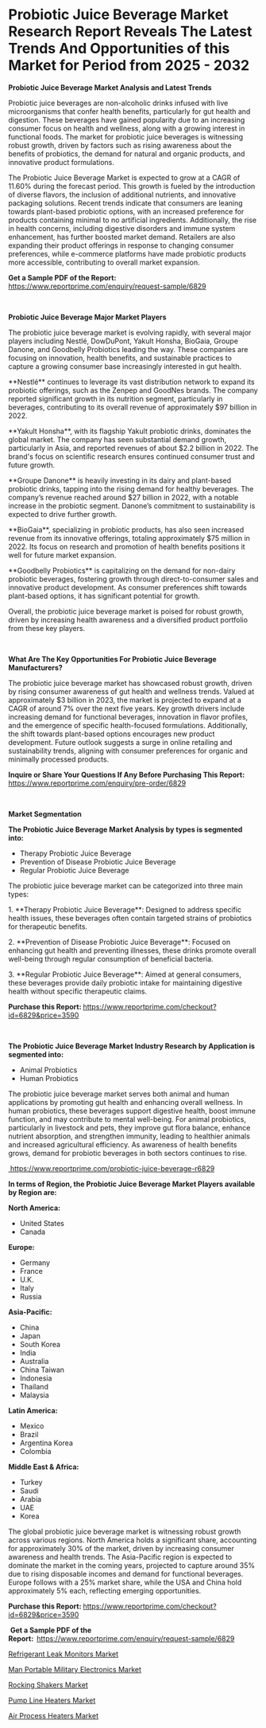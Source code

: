 <p><h1>Probiotic Juice Beverage Market Research Report Reveals The Latest Trends And Opportunities of this Market for Period from 2025 - 2032</h1></p><p><strong>Probiotic Juice Beverage Market Analysis and Latest Trends</strong></p>
<p><p>Probiotic juice beverages are non-alcoholic drinks infused with live microorganisms that confer health benefits, particularly for gut health and digestion. These beverages have gained popularity due to an increasing consumer focus on health and wellness, along with a growing interest in functional foods. The market for probiotic juice beverages is witnessing robust growth, driven by factors such as rising awareness about the benefits of probiotics, the demand for natural and organic products, and innovative product formulations.</p><p>The Probiotic Juice Beverage Market is expected to grow at a CAGR of 11.60% during the forecast period. This growth is fueled by the introduction of diverse flavors, the inclusion of additional nutrients, and innovative packaging solutions. Recent trends indicate that consumers are leaning towards plant-based probiotic options, with an increased preference for products containing minimal to no artificial ingredients. Additionally, the rise in health concerns, including digestive disorders and immune system enhancement, has further boosted market demand. Retailers are also expanding their product offerings in response to changing consumer preferences, while e-commerce platforms have made probiotic products more accessible, contributing to overall market expansion.</p></p>
<p><strong>Get a Sample PDF of the Report:&nbsp;</strong> <a href="https://www.reportprime.com/enquiry/request-sample/6829?utm_campaign=3139&utm_medium=2&utm_source=Github&utm_content=ia&utm_term=19032025&utm_id=probiotic-juice-beverage">https://www.reportprime.com/enquiry/request-sample/6829</a></p>
<p>&nbsp;</p>
<p><strong>Probiotic Juice Beverage Major Market Players</strong></p>
<p><p>The probiotic juice beverage market is evolving rapidly, with several major players including Nestlé, DowDuPont, Yakult Honsha, BioGaia, Groupe Danone, and Goodbelly Probiotics leading the way. These companies are focusing on innovation, health benefits, and sustainable practices to capture a growing consumer base increasingly interested in gut health.</p><p>**Nestlé** continues to leverage its vast distribution network to expand its probiotic offerings, such as the Zenpep and GoodNes brands. The company reported significant growth in its nutrition segment, particularly in beverages, contributing to its overall revenue of approximately $97 billion in 2022.</p><p>**Yakult Honsha**, with its flagship Yakult probiotic drinks, dominates the global market. The company has seen substantial demand growth, particularly in Asia, and reported revenues of about $2.2 billion in 2022. The brand's focus on scientific research ensures continued consumer trust and future growth.</p><p>**Groupe Danone** is heavily investing in its dairy and plant-based probiotic drinks, tapping into the rising demand for healthy beverages. The company’s revenue reached around $27 billion in 2022, with a notable increase in the probiotic segment. Danone’s commitment to sustainability is expected to drive further growth.</p><p>**BioGaia**, specializing in probiotic products, has also seen increased revenue from its innovative offerings, totaling approximately $75 million in 2022. Its focus on research and promotion of health benefits positions it well for future market expansion.</p><p>**Goodbelly Probiotics** is capitalizing on the demand for non-dairy probiotic beverages, fostering growth through direct-to-consumer sales and innovative product development. As consumer preferences shift towards plant-based options, it has significant potential for growth.</p><p>Overall, the probiotic juice beverage market is poised for robust growth, driven by increasing health awareness and a diversified product portfolio from these key players.</p></p>
<p>&nbsp;</p>
<p><strong>What Are The Key Opportunities For Probiotic Juice Beverage Manufacturers?</strong></p>
<p><p>The probiotic juice beverage market has showcased robust growth, driven by rising consumer awareness of gut health and wellness trends. Valued at approximately $3 billion in 2023, the market is projected to expand at a CAGR of around 7% over the next five years. Key growth drivers include increasing demand for functional beverages, innovation in flavor profiles, and the emergence of specific health-focused formulations. Additionally, the shift towards plant-based options encourages new product development. Future outlook suggests a surge in online retailing and sustainability trends, aligning with consumer preferences for organic and minimally processed products.</p></p>
<p><strong>Inquire or Share Your Questions If Any Before Purchasing This Report:</strong> <a href="https://www.reportprime.com/enquiry/pre-order/6829?utm_campaign=3139&utm_medium=2&utm_source=Github&utm_content=ia&utm_term=19032025&utm_id=probiotic-juice-beverage">https://www.reportprime.com/enquiry/pre-order/6829</a></p>
<p>&nbsp;</p>
<p><strong>Market Segmentation</strong></p>
<p><strong>The Probiotic Juice Beverage Market Analysis by types is segmented into:</strong></p>
<p><ul><li>Therapy Probiotic Juice Beverage</li><li>Prevention of Disease Probiotic Juice Beverage</li><li>Regular Probiotic Juice Beverage</li></ul></p>
<p><p>The probiotic juice beverage market can be categorized into three main types: </p><p>1. **Therapy Probiotic Juice Beverage**: Designed to address specific health issues, these beverages often contain targeted strains of probiotics for therapeutic benefits. </p><p>2. **Prevention of Disease Probiotic Juice Beverage**: Focused on enhancing gut health and preventing illnesses, these drinks promote overall well-being through regular consumption of beneficial bacteria.</p><p>3. **Regular Probiotic Juice Beverage**: Aimed at general consumers, these beverages provide daily probiotic intake for maintaining digestive health without specific therapeutic claims.</p></p>
<p><strong>Purchase this Report:&nbsp;</strong><a href="https://www.reportprime.com/checkout?id=6829&price=3590&utm_campaign=3139&utm_medium=2&utm_source=Github&utm_content=ia&utm_term=19032025&utm_id=probiotic-juice-beverage">https://www.reportprime.com/checkout?id=6829&price=3590</a></p>
<p>&nbsp;</p>
<p><strong>The Probiotic Juice Beverage Market Industry Research by Application is segmented into:</strong></p>
<p><ul><li>Animal Probiotics</li><li>Human Probiotics</li></ul></p>
<p><p>The probiotic juice beverage market serves both animal and human applications by promoting gut health and enhancing overall wellness. In human probiotics, these beverages support digestive health, boost immune function, and may contribute to mental well-being. For animal probiotics, particularly in livestock and pets, they improve gut flora balance, enhance nutrient absorption, and strengthen immunity, leading to healthier animals and increased agricultural efficiency. As awareness of health benefits grows, demand for probiotic beverages in both sectors continues to rise.</p></p>
<p><a href="https://www.reportprime.com/probiotic-juice-beverage-r6829?utm_campaign=3139&utm_medium=2&utm_source=Github&utm_content=ia&utm_term=19032025&utm_id=probiotic-juice-beverage">&nbsp;https://www.reportprime.com/probiotic-juice-beverage-r6829</a></p>
<p><strong>In terms of Region, the Probiotic Juice Beverage Market Players available by Region are:</strong></p>
<p>
    <p> <strong> North America: </strong>
        <ul>
            <li>United States</li>
            <li>Canada</li>
        </ul>
        </p> 
    <p> <strong> Europe: </strong>
        <ul>
            <li>Germany</li>
            <li>France</li>
            <li>U.K.</li>
            <li>Italy</li>
            <li>Russia</li>
        </ul>
        </p> 
    <p> <strong> Asia-Pacific: </strong>
        <ul>
            <li>China</li>
            <li>Japan</li>
            <li>South Korea</li>
            <li>India</li>
            <li>Australia</li>
            <li>China Taiwan</li>
            <li>Indonesia</li>
            <li>Thailand</li>
            <li>Malaysia</li>
        </ul>
        </p> 
    <p> <strong> Latin America: </strong>
        <ul>
            <li>Mexico</li>
            <li>Brazil</li>
            <li>Argentina Korea</li>
            <li>Colombia</li>
        </ul>
        </p> 
    <p> <strong> Middle East & Africa: </strong>
        <ul>
            <li>Turkey</li>
            <li>Saudi</li>
            <li>Arabia</li>
            <li>UAE</li>
            <li>Korea</li>
        </ul>
    </p>
    </p>
<p><p>The global probiotic juice beverage market is witnessing robust growth across various regions. North America holds a significant share, accounting for approximately 30% of the market, driven by increasing consumer awareness and health trends. The Asia-Pacific region is expected to dominate the market in the coming years, projected to capture around 35% due to rising disposable incomes and demand for functional beverages. Europe follows with a 25% market share, while the USA and China hold approximately 5% each, reflecting emerging opportunities.</p></p>
<p><strong>Purchase this Report: </strong><a href="https://www.reportprime.com/checkout?id=6829&price=3590&utm_campaign=3139&utm_medium=2&utm_source=Github&utm_content=ia&utm_term=19032025&utm_id=probiotic-juice-beverage">https://www.reportprime.com/checkout?id=6829&price=3590</a></p>
<p>&nbsp;<strong>Get a Sample PDF of the Report:&nbsp;&nbsp;</strong><a href="https://www.reportprime.com/enquiry/request-sample/6829?utm_campaign=3139&utm_medium=2&utm_source=Github&utm_content=ia&utm_term=19032025&utm_id=probiotic-juice-beverage">https://www.reportprime.com/enquiry/request-sample/6829</a></p>
<p><strong></strong></p>
<p><p><a href="https://www.linkedin.com/pulse/refrigerant-leak-monitors-market-size-report-projected-bcfac?utm_campaign=3139&utm_medium=2&utm_source=Github&utm_content=ia&utm_term=19032025&utm_id=probiotic-juice-beverage">Refrigerant Leak Monitors Market</a></p><p><a href="https://www.linkedin.com/pulse/future-man-portable-military-electronics-market-growth-predictions-xgg2e?utm_campaign=3139&utm_medium=2&utm_source=Github&utm_content=ia&utm_term=19032025&utm_id=probiotic-juice-beverage">Man Portable Military Electronics Market</a></p><p><a href="https://www.linkedin.com/pulse/global-rocking-shakers-market-analysis-forecast-138-cagr-projected-j5gyc?utm_campaign=3139&utm_medium=2&utm_source=Github&utm_content=ia&utm_term=19032025&utm_id=probiotic-juice-beverage">Rocking Shakers Market</a></p><p><a href="https://www.linkedin.com/pulse/pump-line-heaters-research-report-industry-development-1jxrc?utm_campaign=3139&utm_medium=2&utm_source=Github&utm_content=ia&utm_term=19032025&utm_id=probiotic-juice-beverage">Pump Line Heaters Market</a></p><p><a href="https://www.linkedin.com/pulse/air-process-heaters-market-forecast-future-growth-jmzmc?utm_campaign=3139&utm_medium=2&utm_source=Github&utm_content=ia&utm_term=19032025&utm_id=probiotic-juice-beverage">Air Process Heaters Market</a></p></p>